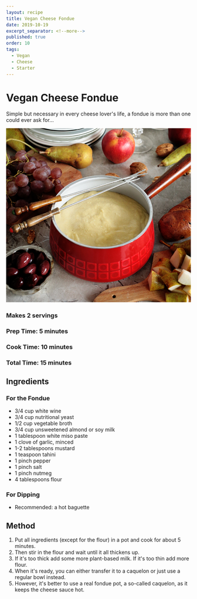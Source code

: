 ```yaml
---
layout: recipe
title: Vegan Cheese Fondue
date: 2019-10-19
excerpt_separator: <!--more-->
published: true
order: 10
tags:
  - Vegan
  - Cheese
  - Starter
---
```


# Vegan Cheese Fondue
Simple but necessary in every cheese lover's life, a fondue is more than one could ever ask for...

<!--more-->
[![Vegan Fondue](/_uploads/VeganFondue.jpg)](/_uploads/VeganFondue.jpg)

### Makes 2 servings
### Prep Time: 5 minutes
### Cook Time: 10 minutes
### Total Time: 15 minutes

## Ingredients
### For the Fondue
- 3/4 cup white wine
- 3/4 cup nutritional yeast
- 1/2 cup vegetable broth
- 3/4 cup unsweetened almond or soy milk
- 1 tablespoon white miso paste
- 1 clove of garlic, minced
- 1-2 tablespoons mustard
- 1 teaspoon tahini
- 1 pinch pepper
- 1 pinch salt
- 1 pinch nutmeg
- 4 tablespoons flour

### For Dipping
- Recommended: a hot baguette



## Method
1. Put all ingredients (except for the flour) in a pot and cook for about 5 minutes.
2. Then stir in the flour and wait until it all thickens up.
3. If it's too thick add some more plant-based milk. If it's too thin add more flour.
4. When it's ready, you can either transfer it to a caquelon or just use a regular bowl instead.
5. However, it's better to use a real fondue pot, a so-called caquelon, as it keeps the cheese sauce hot.
